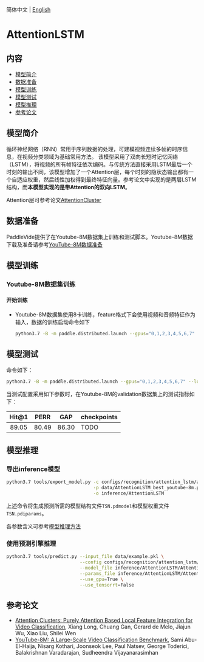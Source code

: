 简体中文 | [English](../../../en/model_zoo/recognition/attention_lstm.md)

# AttentionLSTM

## 内容

- [模型简介](#模型简介)
- [数据准备](#数据准备)
- [模型训练](#模型训练)
- [模型测试](#模型测试)
- [模型推理](#模型推理)
- [参考论文](#参考论文)

## 模型简介

循环神经网络（RNN）常用于序列数据的处理，可建模视频连续多帧的时序信息，在视频分类领域为基础常用方法。
该模型采用了双向长短时记忆网络（LSTM），将视频的所有帧特征依次编码。与传统方法直接采用LSTM最后一个时刻的输出不同，该模型增加了一个Attention层，每个时刻的隐状态输出都有一个自适应权重，然后线性加权得到最终特征向量。参考论文中实现的是两层LSTM结构，而**本模型实现的是带Attention的双向LSTM**。

Attention层可参考论文[AttentionCluster](https://arxiv.org/abs/1711.09550)

## 数据准备

PaddleVide提供了在Youtube-8M数据集上训练和测试脚本。Youtube-8M数据下载及准备请参考[YouTube-8M数据准备](../../dataset/youtube8m.md)

## 模型训练

### Youtube-8M数据集训练

#### 开始训练

- Youtube-8M数据集使用8卡训练，feature格式下会使用视频和音频特征作为输入，数据的训练启动命令如下

  ```bash
  python3.7 -B -m paddle.distributed.launch --gpus="0,1,2,3,4,5,6,7" --log_dir=log_attetion_lstm  main.py  --validate -c configs/recognition/attention_lstm/attention_lstm_youtube-8m.yaml
  ```

## 模型测试

命令如下：

```bash
python3.7 -B -m paddle.distributed.launch --gpus="0,1,2,3,4,5,6,7" --log_dir=log_attetion_lstm  main.py  --test -c configs/recognition/attention_lstm/attention_lstm_youtube-8m.yaml -w output/AttentionLSTM/AttentionLSTM_best.pdparams
```

当测试配置采用如下参数时，在Youtube-8M的validation数据集上的测试指标如下：

| Hit@1 | PERR | GAP  | checkpoints |
| :-----: | :---------: | :---: | ----- |
|  89.05  | 80.49 | 86.30 |   TODO      |

## 模型推理

### 导出inference模型

```bash
python3.7 tools/export_model.py -c configs/recognition/attention_lstm/attention_lstm_youtube-8m.yaml \
                                -p data/AttentionLSTM_best_youtube-8m.pdparams \
                                -o inference/AttentionLSTM
```

上述命令将生成预测所需的模型结构文件`TSN.pdmodel`和模型权重文件`TSN.pdiparams`。

各参数含义可参考[模型推理方法](https://github.com/PaddlePaddle/PaddleVideo/blob/release/2.0/docs/zh-CN/start.md#2-模型推理)

### 使用预测引擎推理

```bash
python3.7 tools/predict.py --input_file data/example.pkl \
                           --config configs/recognition/attention_lstm/attention_lstm_youtube-8m.yaml \
                           --model_file inference/AttentionLSTM/AttentionLSTM.pdmodel \
                           --params_file inference/AttentionLSTM/AttentionLSTM.pdiparams \
                           --use_gpu=True \
                           --use_tensorrt=False
```
## 参考论文

- [Attention Clusters: Purely Attention Based Local Feature Integration for Video Classification](https://arxiv.org/abs/1711.09550), Xiang Long, Chuang Gan, Gerard de Melo, Jiajun Wu, Xiao Liu, Shilei Wen
- [YouTube-8M: A Large-Scale Video Classification Benchmark](https://arxiv.org/abs/1609.08675), Sami Abu-El-Haija, Nisarg Kothari, Joonseok Lee, Paul Natsev, George Toderici, Balakrishnan Varadarajan, Sudheendra Vijayanarasimhan

